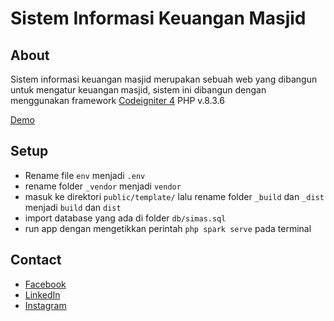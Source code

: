 # Sistem Informasi Keuangan Masjid

## About

Sistem informasi keuangan masjid merupakan sebuah web yang dibangun untuk mengatur keuangan masjid, sistem ini dibangun dengan menggunakan framework [Codeigniter 4](https://www.codeigniter.com/) PHP v.8.3.6 

[Demo](https://simasdaruttaqwa.000webhostapp.com/)

## Setup

- Rename file `env` menjadi `.env`
- rename folder `_vendor` menjadi `vendor`
- masuk ke direktori `public/template/` lalu rename folder `_build` dan `_dist` menjadi `build` dan `dist`
- import database yang ada di folder `db/simas.sql`
- run app dengan mengetikkan perintah `php spark serve` pada terminal

## Contact

- [Facebook](https://web.facebook.com/fahrul.adib/)
- [LinkedIn](https://www.linkedin.com/in/fahrul-adib-560937245/)
- [Instagram](https://www.instagram.com/fahruladib9/)
